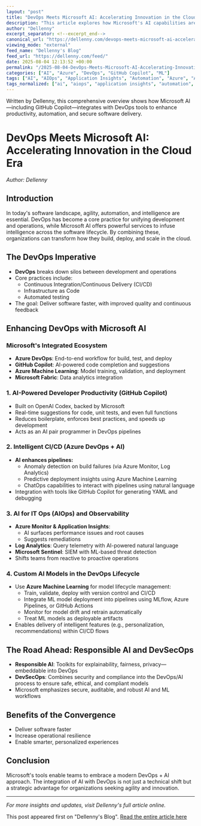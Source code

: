 ```yaml
---
layout: "post"
title: "DevOps Meets Microsoft AI: Accelerating Innovation in the Cloud Era"
description: "This article explores how Microsoft's AI capabilities are transforming DevOps practices. It covers integrating GitHub Copilot, Azure DevOps, Azure Machine Learning, and Microsoft Fabric to enhance developer productivity, CI/CD automation, AIOps, and responsible AI implementation. Readers will learn how Microsoft’s tools enable faster, smarter, and more secure software delivery pipelines."
author: "Dellenny"
excerpt_separator: <!--excerpt_end-->
canonical_url: "https://dellenny.com/devops-meets-microsoft-ai-accelerating-innovation-in-the-cloud-era/"
viewing_mode: "external"
feed_name: "Dellenny's Blog"
feed_url: "https://dellenny.com/feed/"
date: 2025-08-04 12:13:52 +00:00
permalink: "/2025-08-04-DevOps-Meets-Microsoft-AI-Accelerating-Innovation-in-the-Cloud-Era.html"
categories: ["AI", "Azure", "DevOps", "GitHub Copilot", "ML"]
tags: ["AI", "AIOps", "Application Insights", "Automation", "Azure", "Azure DevOps", "Azure Machine Learning", "Azure Monitor", "Azure Pipelines", "CI/CD", "Cloud Computing", "DevOps", "DevSecOps", "GitHub Actions", "GitHub Copilot", "Log Analytics", "Microsoft AI", "Microsoft Fabric", "Microsoft Sentinel", "ML", "MLflow", "OpenAI Codex", "Posts", "Responsible AI", "Software Delivery"]
tags_normalized: ["ai", "aiops", "application insights", "automation", "azure", "azure devops", "azure machine learning", "azure monitor", "azure pipelines", "cislashcd", "cloud computing", "devops", "devsecops", "github actions", "github copilot", "log analytics", "microsoft ai", "microsoft fabric", "microsoft sentinel", "ml", "mlflow", "openai codex", "posts", "responsible ai", "software delivery"]
---
```


Written by Dellenny, this comprehensive overview shows how Microsoft AI—including GitHub Copilot—integrates with DevOps tools to enhance productivity, automation, and secure software delivery.<!--excerpt_end-->

# DevOps Meets Microsoft AI: Accelerating Innovation in the Cloud Era

*Author: Dellenny*

## Introduction

In today's software landscape, agility, automation, and intelligence are essential. DevOps has become a core practice for unifying development and operations, while Microsoft AI offers powerful services to infuse intelligence across the software lifecycle. By combining these, organizations can transform how they build, deploy, and scale in the cloud.

## The DevOps Imperative

- **DevOps** breaks down silos between development and operations
- Core practices include:
  - Continuous Integration/Continuous Delivery (CI/CD)
  - Infrastructure as Code
  - Automated testing
- The goal: Deliver software faster, with improved quality and continuous feedback

## Enhancing DevOps with Microsoft AI

### Microsoft's Integrated Ecosystem

- **Azure DevOps**: End-to-end workflow for build, test, and deploy
- **GitHub Copilot**: AI-powered code completion and suggestions
- **Azure Machine Learning**: Model training, validation, and deployment
- **Microsoft Fabric**: Data analytics integration

### 1. AI-Powered Developer Productivity (GitHub Copilot)

- Built on OpenAI Codex, backed by Microsoft
- Real-time suggestions for code, unit tests, and even full functions
- Reduces boilerplate, enforces best practices, and speeds up development
- Acts as an AI pair programmer in DevOps pipelines

### 2. Intelligent CI/CD (Azure DevOps + AI)

- **AI enhances pipelines:**
  - Anomaly detection on build failures (via Azure Monitor, Log Analytics)
  - Predictive deployment insights using Azure Machine Learning
  - ChatOps capabilities to interact with pipelines using natural language
- Integration with tools like GitHub Copilot for generating YAML and debugging

### 3. AI for IT Ops (AIOps) and Observability

- **Azure Monitor & Application Insights**:
  - AI surfaces performance issues and root causes
  - Suggests remediations
- **Log Analytics**: Query telemetry with AI-powered natural language
- **Microsoft Sentinel**: SIEM with ML-based threat detection
- Shifts teams from reactive to proactive operations

### 4. Custom AI Models in the DevOps Lifecycle

- Use **Azure Machine Learning** for model lifecycle management:
  - Train, validate, deploy with version control and CI/CD
  - Integrate ML model deployment into pipelines using MLflow, Azure Pipelines, or GitHub Actions
  - Monitor for model drift and retrain automatically
  - Treat ML models as deployable artifacts
- Enables delivery of intelligent features (e.g., personalization, recommendations) within CI/CD flows

## The Road Ahead: Responsible AI and DevSecOps

- **Responsible AI**: Toolkits for explainability, fairness, privacy—embeddable into DevOps
- **DevSecOps**: Combines security and compliance into the DevOps/AI process to ensure safe, ethical, and compliant models
- Microsoft emphasizes secure, auditable, and robust AI and ML workflows

## Benefits of the Convergence

- Deliver software faster
- Increase operational resilience
- Enable smarter, personalized experiences

## Conclusion

Microsoft's tools enable teams to embrace a modern DevOps + AI approach. The integration of AI with DevOps is not just a technical shift but a strategic advantage for organizations seeking agility and innovation.

---

*For more insights and updates, visit Dellenny's full article online.*

This post appeared first on "Dellenny's Blog". [Read the entire article here](https://dellenny.com/devops-meets-microsoft-ai-accelerating-innovation-in-the-cloud-era/)
